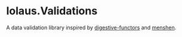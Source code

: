 Iolaus.Validations
==================

A data validation library inspired by [digestive-functors][] and [menshen][].

[digestive-functors]: https://hackage.haskell.org/package/digestive-functors
[menshen]: https://hackage.haskell.org/package/menshen
